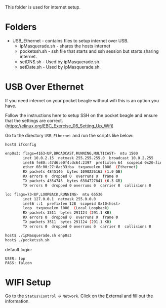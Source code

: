 This folder is used for internet setup.

# Folders
* USB_Ethernet - contains files to setup internet over USB.
	* ipMasquerade.sh - shares the hosts internet
	* pocketssh.sh - ssh file that starts and ssh session but starts sharing internet.
	* setDNS.sh - Used by ipMasquerade.sh.
	* setDate.sh - Used by ipMasquerade.sh.

# USB Over Ethernet
If you need internet on your pocket beagle without wifi this is an option you have.

Follow the instructions here to setup SSH on the pocket beagle and ensure that the settings are correct.
(https://elinux.org/EBC_Exercise_06_Setting_Up_Wifi)

Go to the directory `USB_Ethernet` and run the scripts like below:
```bash
host$ ifconfig

enp0s3: flags=4163<UP,BROADCAST,RUNNING,MULTICAST>  mtu 1500
        inet 10.0.2.15  netmask 255.255.255.0  broadcast 10.0.2.255
        inet6 fe80::47d6:e0f4:dc64:2397  prefixlen 64  scopeid 0x20<link>
        ether 08:00:27:8a:33:ba  txqueuelen 1000  (Ethernet)
        RX packets 4845146  bytes 1090226163 (1.0 GB)
        RX errors 0  dropped 0  overruns 0  frame 0
        TX packets 4354745  bytes 6384727841 (6.3 GB)
        TX errors 0  dropped 0 overruns 0  carrier 0  collisions 0

lo: flags=73<UP,LOOPBACK,RUNNING>  mtu 65536
        inet 127.0.0.1  netmask 255.0.0.0
        inet6 ::1  prefixlen 128  scopeid 0x10<host>
        loop  txqueuelen 1000  (Local Loopback)
        RX packets 3511  bytes 291124 (291.1 KB)
        RX errors 0  dropped 0  overruns 0  frame 0
        TX packets 3511  bytes 291124 (291.1 KB)
        TX errors 0  dropped 0 overruns 0  carrier 0  collisions 0

host$ ./ipMasquerade.sh enp0s3
host$ ./pocketssh.sh
```

default login:
```
USER: fpp
PASS: falcon
```

# WIFI Setup
Go to the `Status\Control` -> `Network`. Click on the External and fill out the information.
